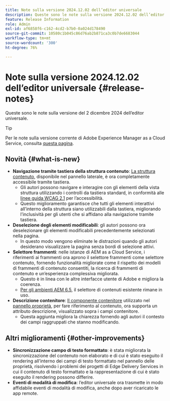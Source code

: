 ```yaml
---
title: Note sulla versione 2024.12.02 dell’editor universale
description: Queste sono le note sulla versione 2024.12.02 dell’editor universale.
feature: Release Information
role: Admin
exl-id: af6858f6-c162-4cd2-b7b0-0a024d178490
source-git-commit: 10580c1b045c86d76ab2b871ca3c0b7de6683044
workflow-type: tm+mt
source-wordcount: '300'
ht-degree: 76%

---
```


# Note sulla versione 2024.12.02 dell’editor universale {#release-notes}

Queste sono le note sulla versione del 2 dicembre 2024 dell’editor universale.

>[!TIP]
>
>Per le note sulla versione corrente di Adobe Experience Manager as a Cloud Service, consulta [questa pagina](/help/release-notes/release-notes-cloud/release-notes-current.md).

## Novità {#what-is-new}

* **Navigazione tramite tastiera della struttura contenuto**: [La struttura contenuto](/help/sites-cloud/authoring/universal-editor/navigation.md#content-tree-mode), disponibile nel pannello laterale, è ora completamente accessibile tramite tastiera.
   * Gli autori possono navigare e interagire con gli elementi della vista struttura utilizzando i controlli da tastiera standard, in conformità alle [linee guida WCAG 2.1](/help/sites-cloud/authoring/page-editor/accessible-content.md) per l’accessibilità.
   * Questo miglioramento garantisce che tutti gli elementi interattivi all’interno della struttura siano utilizzabili dalla tastiera, migliorando l’inclusività per gli utenti che si affidano alla navigazione tramite tastiera.
* **Deselezione degli elementi modificabili**: gli autori possono ora deselezionare gli elementi modificabili precedentemente selezionati nella pagina.
   * In questo modo vengono eliminate le distrazioni quando gli autori desiderano visualizzare la pagina senza bordi di selezione attivi.
* **Selettore frammenti**: nelle istanze di AEM as a Cloud Service, i riferimenti ai frammenti ora aprono il selettore frammenti come selettore contenuto, fornendo funzionalità migliorate come il rispetto dei modelli di frammenti di contenuto consentiti, la ricerca di frammenti di contenuto e un’esperienza complessiva migliorata.
   * Questo è in linea con le altre interfacce utente di Adobe e migliora la coerenza.
   * [Per gli ambienti AEM 6.5](https://experienceleague.adobe.com/it/docs/experience-manager-65/content/implementing/developing/headless/universal-editor/introduction), il selettore di contenuti esistente rimane in uso.
* **Descrizione contenitore**: [Il componente contenitore](/help/implementing/universal-editor/field-types.md#container) utilizzato nel [pannello proprietà](/help/sites-cloud/authoring/universal-editor/navigation.md#properties-panel-properties-rail), per fare riferimento al contenuto, ora supporta un attributo descrizione, visualizzato sopra i campi contenitore.
   * Questa aggiunta migliora la chiarezza fornendo agli autori il contesto dei campi raggruppati che stanno modificando.

## Altri miglioramenti {#other-improvements}

* **Sincronizzazione campo di testo formattato**: è stata migliorata la sincronizzazione del contenuto non elaborato e di cui è stato eseguito il rendering all’interno dei campi di testo formattato nel pannello delle proprietà, risolvendo i problemi dei progetti di Edge Delivery Services in cui il contenuto di testo formattato e la rappresentazione di cui è stato eseguito il rendering possono differire.
* **Eventi di modalità di modifica**: l’editor universale ora trasmette in modo affidabile eventi di modalità di modifica, anche dopo aver ricaricato le app remote.
